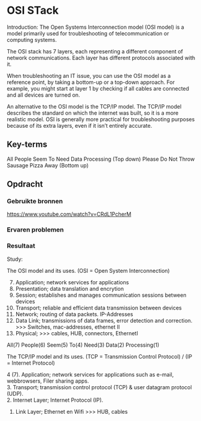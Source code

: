 # OSI STack

Introduction:
The Open Systems Interconnection model (OSI model) is a model primarily used for troubleshooting of telecommunication or computing systems.

The OSI stack has 7 layers, each representing a different component of network communications. Each layer has different protocols associated with it.

When troubleshooting an IT issue, you can use the OSI model as a reference point, by taking a bottom-up or a top-down approach. For example, you might start at layer 1 by checking if all cables are connected and all devices are turned on.

An alternative to the OSI model is the TCP/IP model. The TCP/IP model describes the standard on which the internet was built, so it is a more realistic model. OSI is generally more practical for troubleshooting purposes because of its extra layers, even if it isn’t entirely accurate.

## Key-terms

All People Seem To Need Data Processing (Top down)
Please Do Not Throw Sausage Pizza Away (Bottom up)

## Opdracht

### Gebruikte bronnen

https://www.youtube.com/watch?v=CRdL1PcherM

### Ervaren problemen

### Resultaat

Study:

The OSI model and its uses. (OSI = Open System Interconnection)

7. Application; network services for applications
6. Presentation; data translation and encrytion
5. Session; establishes and manages communication sessions between devices
4. Transport; reliable and efficient data transmission between devices
3. Network; routing of data packets. IP-Addresses
2. Data Link; transmissions of data frames, error detection and correction. >>> Switches, mac-addresses,  ethernet II
1. Physical; >>> cables, HUB, connectors, EthernetI

All(7) People(6) Seem(5) To(4) Need(3) Data(2) Processing(1)

The TCP/IP model and its uses. (TCP = Transmission Control Protocol) / (IP = Internet Protocol)

4 (7). Application; network services for applications such as e-mail, webbrowsers, Filer sharing apps.  
3. Transport; transmission control protocol (TCP) & user datagram protocol (UDP).   
2. Internet Layer; Internet Protocol (IP).
1. Link Layer; Ethernet en Wifi >>> HUB, cables